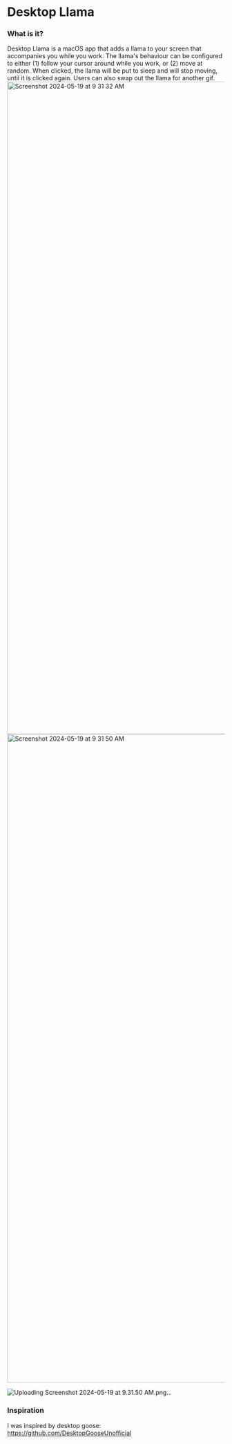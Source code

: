 # Desktop Llama

### What is it?

Desktop Llama is a macOS app that adds a llama to your screen that accompanies you while you work. The llama's behaviour can be configured to either (1) follow your cursor around while you work, or (2) move at random. 
When clicked, the llama will be put to sleep and will stop moving, until it is clicked again.
Users can also swap out the llama for another gif.
<img width="1508" alt="Screenshot 2024-05-19 at 9 31 32 AM" src="https://github.com/jenniferchen11/desktop-llama/assets/33589920/249ced3c-d608-4a5e-83a6-f462cc86eb72">
<img width="1499" alt="Screenshot 2024-05-19 at 9 31 50 AM" src="https://github.com/jenniferchen11/desktop-llama/assets/33589920/74394936-922c-44ed-b7f0-38cab8e4ecbd">

![Uploading Screenshot 2024-05-19 at 9.31.50 AM.png…]()

### Inspiration 

I was inspired by desktop goose: https://github.com/DesktopGooseUnofficial
